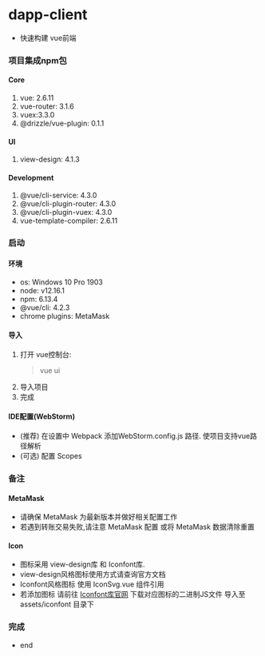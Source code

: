 # dapp-client
- 快速构建 vue前端

### 项目集成npm包
#### Core
1. vue: 2.6.11
2. vue-router: 3.1.6
3. vuex:3.3.0
4. @drizzle/vue-plugin: 0.1.1
#### UI
1. view-design: 4.1.3
#### Development
1. @vue/cli-service: 4.3.0
2. @vue/cli-plugin-router: 4.3.0
3. @vue/cli-plugin-vuex: 4.3.0
4. vue-template-compiler: 2.6.11

### 启动
#### 环境
- os: Windows 10 Pro 1903
- node: v12.16.1
- npm: 6.13.4
- @vue/cli: 4.2.3
- chrome plugins: MetaMask
#### 导入
1. 打开 vue控制台:
	> vue ui
2. 导入项目
3. 完成
#### IDE配置(WebStorm)
- (推荐) 在设置中 Webpack 添加WebStorm.config.js 路径. 使项目支持vue路径解析
- (可选) 配置 Scopes

### 备注
#### MetaMask
- 请确保 MetaMask 为最新版本并做好相关配置工作
- 若遇到转账交易失败,请注意 MetaMask 配置 或将 MetaMask 数据清除重置
#### Icon
- 图标采用 view-design库 和 Iconfont库. 
- view-design风格图标使用方式请查询官方文档
- Iconfont风格图标 使用 IconSvg.vue 组件引用
- 若添加图标 请前往 [Iconfont库官网](https://www.iconfont.cn/) 下载对应图标的二进制JS文件 
导入至 assets/iconfont 目录下

### 完成
- end